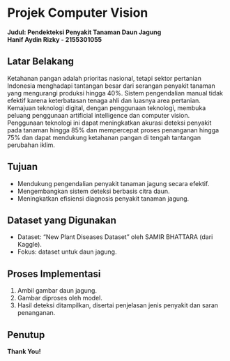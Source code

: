 # Projek Computer Vision

**Judul: Pendekteksi Penyakit Tanaman Daun Jagung**  
**Hanif Aydin Rizky - 2155301055**

## Latar Belakang
Ketahanan pangan adalah prioritas nasional, tetapi sektor pertanian Indonesia menghadapi tantangan besar dari serangan penyakit tanaman yang mengurangi produksi hingga 40%. Sistem pengendalian manual tidak efektif karena keterbatasan tenaga ahli dan luasnya area pertanian. Kemajuan teknologi digital, dengan penggunaan teknologi, membuka peluang penggunaan artificial intelligence dan computer vision. Penggunaan teknologi ini dapat meningkatkan akurasi deteksi penyakit pada tanaman hingga 85% dan mempercepat proses penanganan hingga 75% dan dapat mendukung ketahanan pangan di tengah tantangan perubahan iklim.

## Tujuan
- Mendukung pengendalian penyakit tanaman jagung secara efektif.
- Mengembangkan sistem deteksi berbasis citra daun.
- Meningkatkan efisiensi diagnosis penyakit tanaman jagung.

## Dataset yang Digunakan
- Dataset: “New Plant Diseases Dataset” oleh SAMIR BHATTARA (dari Kaggle).
- Fokus: dataset untuk daun jagung.

## Proses Implementasi
1. Ambil gambar daun jagung.
2. Gambar diproses oleh model.
3. Hasil deteksi ditampilkan, disertai penjelasan jenis penyakit dan saran penanganan.

## Penutup
**Thank You!**
